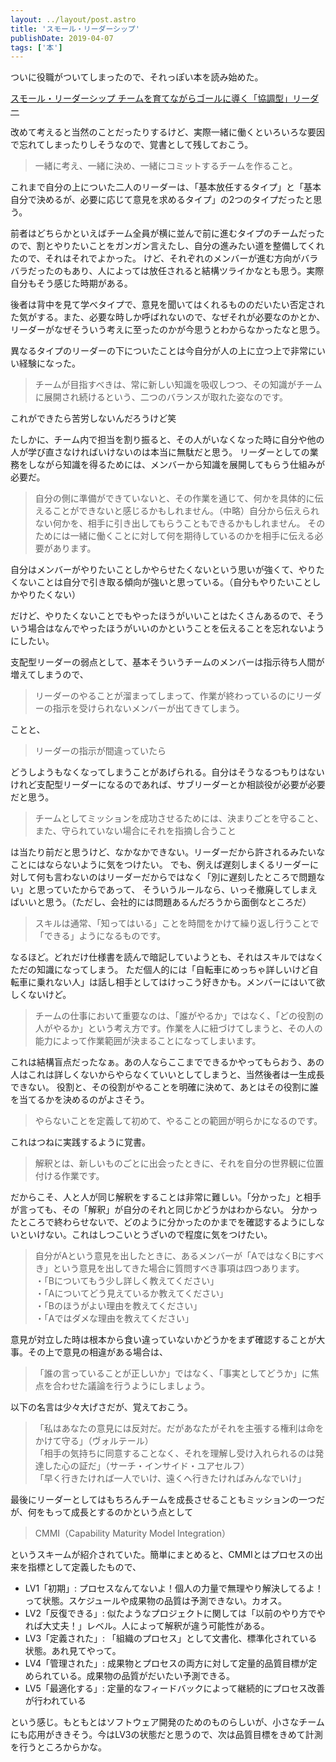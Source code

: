 ```yaml
---
layout: ../layout/post.astro
title: 'スモール・リーダーシップ'
publishDate: 2019-04-07
tags: ['本']
---
```


ついに役職がついてしまったので、それっぽい本を読み始めた。

[スモール・リーダーシップ チームを育てながらゴールに導く「協調型」リーダー](https://www.amazon.co.jp/dp/B074PM7VF5/)

改めて考えると当然のことだったりするけど、実際一緒に働くといろいろな要因で忘れてしまったりしそうなので、覚書として残しておこう。

> 一緒に考え、一緒に決め、一緒にコミットするチームを作ること。

これまで自分の上についた二人のリーダーは、「基本放任するタイプ」と「基本自分で決めるが、必要に応じて意見を求めるタイプ」の2つのタイプだったと思う。

前者はどちらかといえばチーム全員が横に並んで前に進むタイプのチームだったので、割とやりたいことをガンガン言えたし、自分の進みたい道を整備してくれたので、それはそれでよかった。
けど、それぞれのメンバーが進む方向がバラバラだったのもあり、人によっては放任されると結構ツライかなとも思う。実際自分もそう感じた時期がある。

後者は背中を見て学べタイプで、意見を聞いてはくれるもののだいたい否定された気がする。また、必要な時しか呼ばれないので、なぜそれが必要なのかとか、
リーダーがなぜそういう考えに至ったのかが今思うとわからなかったなと思う。

異なるタイプのリーダーの下についたことは今自分が人の上に立つ上で非常にいい経験になった。

> チームが目指すべきは、常に新しい知識を吸収しつつ、その知識がチームに展開され続けるという、二つのバランスが取れた姿なのです。

これができたら苦労しないんだろうけど笑

たしかに、チーム内で担当を割り振ると、その人がいなくなった時に自分や他の人が学び直さなければいけないのは本当に無駄だと思う。
リーダーとしての業務をしながら知識を得るためには、メンバーから知識を展開してもらう仕組みが必要だ。

> 自分の側に準備ができていないと、その作業を通じて、何かを具体的に伝えることができないと感じるかもしれません。（中略）自分から伝えられない何かを、相手に引き出してもらうこともできるかもしれません。
> そのためには一緒に働くことに対して何を期待しているのかを相手に伝える必要があります。

自分はメンバーがやりたいことしかやらせたくないという思いが強くて、やりたくないことは自分で引き取る傾向が強いと思っている。（自分もやりたいことしかやりたくない）

だけど、やりたくないことでもやったほうがいいことはたくさんあるので、そういう場合はなんでやったほうがいいのかということを伝えることを忘れないようにしたい。


支配型リーダーの弱点として、基本そういうチームのメンバーは指示待ち人間が増えてしまうので、

> リーダーのやることが溜まってしまって、作業が終わっているのにリーダーの指示を受けられないメンバーが出てきてしまう。

ことと、

> リーダーの指示が間違っていたら

どうしようもなくなってしまうことがあげられる。自分はそうなるつもりはないけれど支配型リーダーになるのであれば、サブリーダーとか相談役が必要が必要だと思う。

> チームとしてミッションを成功させるためには、決まりごとを守ること、また、守られていない場合にそれを指摘し合うこと

は当たり前だと思うけど、なかなかできない。リーダーだから許されるみたいなことにはならないように気をつけたい。
でも、例えば遅刻しまくるリーダーに対して何も言わないのはリーダーだからではなく「別に遅刻したところで問題ない」と思っていたからであって、
そういうルールなら、いっそ撤廃してしまえばいいと思う。（ただし、会社的には問題あるんだろうから面倒なところだ）

> スキルは通常、「知ってはいる」ことを時間をかけて繰り返し行うことで「できる」ようになるものです。

なるほど。どれだけ仕様書を読んで暗記していようとも、それはスキルではなくただの知識になってしまう。
ただ個人的には「自転車にめっちゃ詳しいけど自転車に乗れない人」は話し相手としてはけっこう好きかも。メンバーにはいて欲しくないけど。

> チームの仕事において重要なのは、「誰がやるか」ではなく、「どの役割の人がやるか」という考え方です。作業を人に紐づけてしまうと、その人の能力によって作業範囲が決まることになってしまいます。

これは結構盲点だったなぁ。あの人ならここまでできるかやってもらおう、あの人はこれは詳しくないからやらなくていいとしてしまうと、当然後者は一生成長できない。
役割と、その役割がやることを明確に決めて、あとはその役割に誰を当てるかを決めるのがよさそう。

> やらないことを定義して初めて、やることの範囲が明らかになるのです。

これはつねに実践するように覚書。

> 解釈とは、新しいものごとに出会ったときに、それを自分の世界観に位置付ける作業です。

だからこそ、人と人が同じ解釈をすることは非常に難しい。「分かった」と相手が言っても、その「解釈」が自分のそれと同じかどうかはわからない。
分かったところで終わらせないで、どのように分かったのかまでを確認するようにしないといけない。これはしつこいとうざいので程度に気をつけたい。

> 自分がAという意見を出したときに、あるメンバーが「AではなくBにすべき」という意見を出してきた場合に質問すべき事項は四つあります。
<br>・「Bについてもう少し詳しく教えてください」
<br>・「Aについてどう見えているか教えてください」
<br>・「Bのほうがよい理由を教えてください」
<br>・「Aではダメな理由を教えてください」

意見が対立した時は根本から食い違っていないかどうかをまず確認することが大事。その上で意見の相違がある場合は、

> 「誰の言っていることが正しいか」ではなく、「事実としてどうか」に焦点を合わせた議論を行うようにしましょう。 

以下の名言は少々大げさだが、覚えておこう。

> 「私はあなたの意見には反対だ。だがあなたがそれを主張する権利は命をかけて守る」（ヴォルテール）<br>
> 「相手の気持ちに同意することなく、それを理解し受け入れられるのは発達した心の証だ」（サーチ・インサイド・ユアセルフ）<br>
> 「早く行きたければ一人でいけ、遠くへ行きたければみんなでいけ」

最後にリーダーとしてはもちろんチームを成長させることもミッションの一つだが、何をもって成長とするのかという点として

> CMMI（Capability Maturity Model Integration）

というスキームが紹介されていた。簡単にまとめると、CMMIとはプロセスの出来を指標として定義したもので、

- LV1「初期」: プロセスなんてないよ！個人の力量で無理やり解決してるよ！って状態。スケジュールや成果物の品質は予測できない。カオス。
- LV2「反復できる」: 似たようなプロジェクトに関しては「以前のやり方でやれば大丈夫！」レベル。人によって解釈が違う可能性がある。
- LV3「定義された」: 「組織のプロセス」として文書化、標準化されている状態。あれ見てやって。
- LV4「管理された」: 成果物とプロセスの両方に対して定量的品質目標が定められている。成果物の品質がだいたい予測できる。
- LV5「最適化する」: 定量的なフィードバックによって継続的にプロセス改善が行われている

という感じ。もともとはソフトウェア開発のためのものらしいが、小さなチームにも応用がききそう。今はLV3の状態だと思うので、次は品質目標をきめて計測を行うところからかな。
